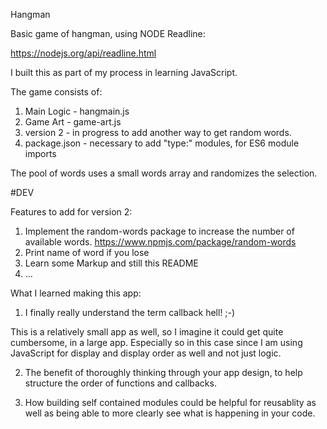 Hangman

Basic game of hangman, using NODE Readline:

https://nodejs.org/api/readline.html

I built this as part of my process in learning JavaScript.

The game consists of:

1. Main Logic - hangmain.js
2. Game Art - game-art.js
3. version 2 - in progress to add another way to get random words.
4. package.json - necessary to add "type:" modules, for ES6 module imports

The pool of words uses a small words array and randomizes the selection.


#DEV

Features to add for version 2:

1. Implement the random-words package to increase the number
of available words. https://www.npmjs.com/package/random-words
2. Print name of word if you lose
3. Learn some Markup and still this README
4. ...


What I learned making this app:

1. I finally really understand the term callback hell! ;-)

This is a relatively small app as well, so I imagine it could get quite cumbersome, in a large app.
Especially so in this case since I am using JavaScript for display and display order as well and not
just logic.

2. The benefit of thoroughly thinking through your app design, to help structure the order of functions
and callbacks.

3. How building self contained modules could be helpful for reusablity as well as being able to more
clearly see what is happening in your code.
